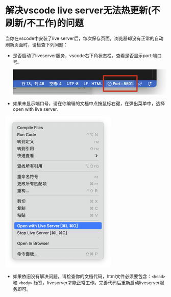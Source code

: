 # 解决vscode live server无法热更新(不刷新/不工作)的问题



当你在vscode中安装了live server后，每次保存页面，浏览器却没有正常的自动刷新页面时，请检查下列问题：

*   是否启动了liveserver服务，vscode右下角状态栏，查看是否显示port:端口号。

    ![image-20230101095131198](./assets/image-20230101095131198.png)

*   如果未显示端口号，请在你编辑的文档中点按鼠标右键，在弹出菜单中，选择 open with live server.

![image-20230101095007819](./assets/image-20230101095007819.png)

*   如果依旧没有解决问题，请检查你的文档代码，html文件必须要包含：`<head>` 和 `<body>` 标签，liveserver才能正常工作。完善代码后重新启动liveserver服务即可。